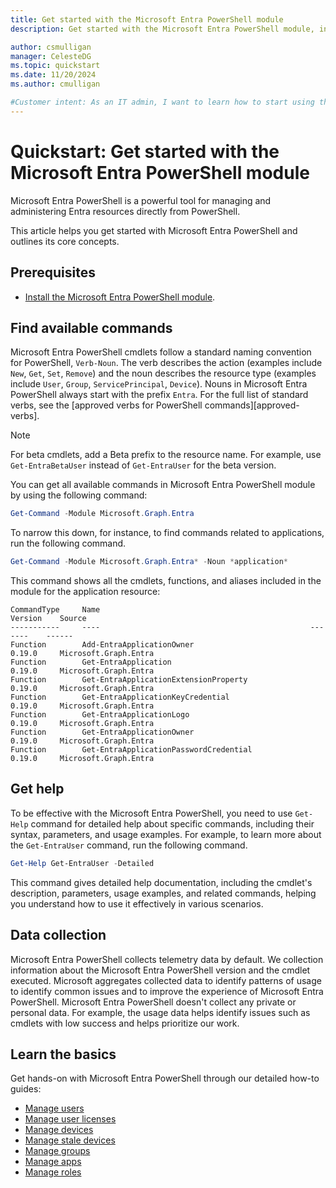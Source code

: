 ```yaml
---
title: Get started with the Microsoft Entra PowerShell module
description: Get started with the Microsoft Entra PowerShell module, including installation, core concepts, commands, and how to get help.

author: csmulligan
manager: CelesteDG
ms.topic: quickstart
ms.date: 11/20/2024
ms.author: cmulligan

#Customer intent: As an IT admin, I want to learn how to start using the Microsoft Entra PowerShell module, including installation, core concepts, commands, and how to get help.
---
```


# Quickstart: Get started with the Microsoft Entra PowerShell module

Microsoft Entra PowerShell is a powerful tool for managing and administering Entra resources directly from PowerShell.

This article helps you get started with Microsoft Entra PowerShell and outlines its core concepts.

## Prerequisites

- [Install the Microsoft Entra PowerShell module](installation.md).

## Find available commands

Microsoft Entra PowerShell cmdlets follow a standard naming convention for PowerShell, `Verb-Noun`. The verb describes the action (examples include `New`, `Get`, `Set`, `Remove`) and the noun describes the resource type (examples include `User`, `Group`, `ServicePrincipal`, `Device`). Nouns in Microsoft Entra PowerShell always start with the prefix `Entra`. For the full list of standard verbs, see the  [approved verbs for PowerShell commands][approved-verbs].

> [!NOTE]
> For beta cmdlets, add a Beta prefix to the resource name. For example, use `Get-EntraBetaUser` instead of `Get-EntraUser` for the beta version.

You can get all available commands in Microsoft Entra PowerShell module by using the following command:

```powershell
Get-Command -Module Microsoft.Graph.Entra
```

To narrow this down, for instance, to find commands related to applications, run the following command.

```powershell
Get-Command -Module Microsoft.Graph.Entra* -Noun *application*
```

This command shows all the cmdlets, functions, and aliases included in the module for the application resource:

```Output
CommandType     Name                                               Version    Source
-----------     ----                                               -------    ------
Function        Add-EntraApplicationOwner                          0.19.0     Microsoft.Graph.Entra
Function        Get-EntraApplication                               0.19.0     Microsoft.Graph.Entra
Function        Get-EntraApplicationExtensionProperty              0.19.0     Microsoft.Graph.Entra
Function        Get-EntraApplicationKeyCredential                  0.19.0     Microsoft.Graph.Entra
Function        Get-EntraApplicationLogo                           0.19.0     Microsoft.Graph.Entra
Function        Get-EntraApplicationOwner                          0.19.0     Microsoft.Graph.Entra
Function        Get-EntraApplicationPasswordCredential             0.19.0     Microsoft.Graph.Entra
```

## Get help

To be effective with the Microsoft Entra PowerShell, you need to use `Get-Help` command for detailed help about specific commands, including their syntax, parameters, and usage examples.
For example, to learn more about the `Get-EntraUser` command, run the following command.

```powershell
Get-Help Get-EntraUser -Detailed
```

This command gives detailed help documentation, including the cmdlet's description, parameters, usage examples, and related commands, helping you understand how to use it effectively in various scenarios.

## Data collection

Microsoft Entra PowerShell collects telemetry data by default. We collection information about the Microsoft Entra PowerShell version and the cmdlet executed. Microsoft aggregates collected data to identify patterns of usage to identify common issues and to improve the experience of Microsoft Entra PowerShell.
Microsoft Entra PowerShell doesn't collect any private or personal data. For example, the usage data helps identify issues such as cmdlets with low success and helps prioritize our work.

## Learn the basics

Get hands-on with Microsoft Entra PowerShell through our detailed how-to guides:

- [Manage users](manage-user.md)
- [Manage user licenses](how-to-manage-user-licenses.md)
- [Manage devices](manage-devices.md)
- [Manage stale devices](manage-stale-devices.md)
- [Manage groups](manage-groups.md)
- [Manage apps](manage-apps.md)
- [Manage roles](manage-roles.md)
